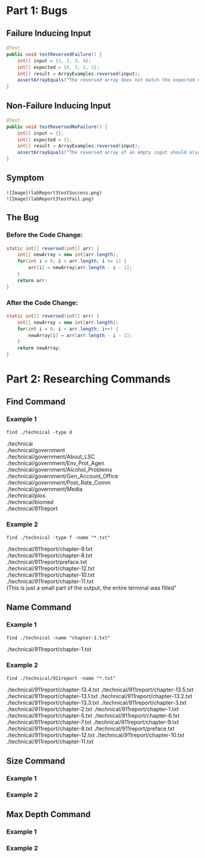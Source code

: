 # Part 1: Bugs
  ## Failure Inducing Input
```java
@Test
public void testReversedFailure() {
    int[] input = {1, 2, 3, 4};
    int[] expected = {4, 3, 2, 1};
    int[] result = ArrayExamples.reversed(input);
    assertArrayEquals("The reversed array does not match the expected output", expected, result);
}
```

 

  ## Non-Failure Inducing Input
```java
@Test
public void testReversedNoFailure() {
    int[] input = {};
    int[] expected = {};
    int[] result = ArrayExamples.reversed(input);
    assertArrayEquals("The reversed array of an empty input should also be empty", expected, result);
}
```


  ## Symptom
    ![Image](labReport3testSuccess.png)
    ![Image](labReport3testFail.png)

  ## The Bug
    
### Before the Code Change:


```java
static int[] reversed(int[] arr) {
    int[] newArray = new int[arr.length];
    for(int i = 0; i < arr.length; i += 1) {
        arr[i] = newArray[arr.length - i - 1];
    }
    return arr;
}
```



  ### After the Code Change:


```java
static int[] reversed(int[] arr) {
    int[] newArray = new int[arr.length];
    for(int i = 0; i < arr.length; i++) {
        newArray[i] = arr[arr.length - i - 1];
    }
    return newArray;
}
```



# Part 2: Researching Commands
  ## Find Command
   ### Example 1
  ```
find ./technical -type d
```

./technical  
./technical/government  
./technical/government/About_LSC  
./technical/government/Env_Prot_Agen  
./technical/government/Alcohol_Problems  
./technical/government/Gen_Account_Office  
./technical/government/Post_Rate_Comm  
./technical/government/Media  
./technical/plos  
./technical/biomed  
./technical/911report  

   ### Example 2
   ```
find ./technical -type f -name "*.txt"
```
./technical/911report/chapter-9.txt   
./technical/911report/chapter-8.txt  
./technical/911report/preface.txt  
./technical/911report/chapter-12.txt  
./technical/911report/chapter-10.txt  
./technical/911report/chapter-11.txt  
(This is just a small part of the output, the entire terminal was filled"
  
  ## Name Command  
   ### Example 1
   ```
find ./technical -name "chapter-1.txt"
```
./technical/911report/chapter-1.txt

   ### Example 2
   ```
find ./technical/911report -name "*.txt"
```
./technical/911report/chapter-13.4.txt
./technical/911report/chapter-13.5.txt
./technical/911report/chapter-13.1.txt
./technical/911report/chapter-13.2.txt
./technical/911report/chapter-13.3.txt
./technical/911report/chapter-3.txt
./technical/911report/chapter-2.txt
./technical/911report/chapter-1.txt
./technical/911report/chapter-5.txt
./technical/911report/chapter-6.txt
./technical/911report/chapter-7.txt
./technical/911report/chapter-9.txt
./technical/911report/chapter-8.txt
./technical/911report/preface.txt
./technical/911report/chapter-12.txt
./technical/911report/chapter-10.txt
./technical/911report/chapter-11.txt
  
  ## Size Command  
   ### Example 1

   ### Example 2

  ## Max Depth Command  
   ### Example 1

   ### Example 2
